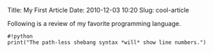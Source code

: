 Title: My First Article
Date: 2010-12-03 10:20
Slug: cool-article

Following is a review of my favorite programming language.

    #!python
    print("The path-less shebang syntax *will* show line numbers.")